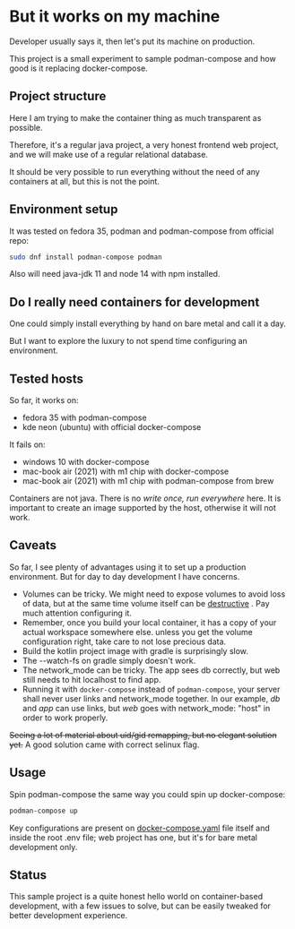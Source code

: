 # But it works on my machine

Developer usually says it, then let's put its machine on production.

This project is a small experiment to sample podman-compose and how good is it
replacing docker-compose.

## Project structure

Here I am trying to make the container thing as much transparent as possible.

Therefore, it's a regular java project, a very honest frontend web project, and
we will make use of a regular relational database.

It should be very possible to run everything without the need of any containers
at all, but this is not the point.

## Environment setup

It was tested on fedora 35, podman and podman-compose from official repo:

```bash
sudo dnf install podman-compose podman 
```

Also will need java-jdk 11 and node 14 with npm installed.

## Do I really need containers for development

One could simply install everything by hand on bare metal and call it a day.

But I want to explore the luxury to not spend time configuring an environment.

## Tested hosts

So far, it works on:

- fedora 35 with podman-compose
- kde neon (ubuntu) with official docker-compose

It fails on:

- windows 10 with docker-compose
- mac-book air (2021) with m1 chip with docker-compose
- mac-book air (2021) with m1 chip with podman-compose from brew

Containers are not java. There is no _write once, run everywhere_ here. It is
important to create an image supported by the host, otherwise it will not work.

## Caveats

So far, I see plenty of advantages using it to set up a production environment.
But for day to day development I have concerns.

- Volumes can be tricky. We might need to expose volumes to avoid loss of data,
  but at the same time volume itself can
  be [destructive](https://docs.docker.com/storage/bind-mounts/#configure-the-selinux-label)
  . Pay much attention configuring it.
- Remember, once you build your local container, it has a copy of your actual
  workspace somewhere else. unless you get the volume configuration right, take
  care to not lose precious data.
- Build the kotlin project image with gradle is surprisingly slow.
- The --watch-fs on gradle simply doesn't work.
- The network_mode can be tricky. The app sees db correctly, but web still needs
  to hit localhost to find app.
- Running it with `docker-compose` instead of `podman-compose`, your server
  shall never user links and network_mode together. In our example, _db_ and
  _app_ can use links, but _web_ goes with network_mode: "host" in order to work
  properly.

~~Seeing a lot of material about uid/gid remapping, but no elegant solution
yet.~~ A good solution came with correct selinux flag.

## Usage

Spin podman-compose the same way you could spin up docker-compose:

```bash
podman-compose up
```

Key configurations are present on [docker-compose.yaml](./docker-compose.yaml)
file itself and inside the root .env file; web project has one, but it's for
bare metal development only.

## Status

This sample project is a quite honest hello world on container-based
development, with a few issues to solve, but can be easily tweaked for better
development experience.
